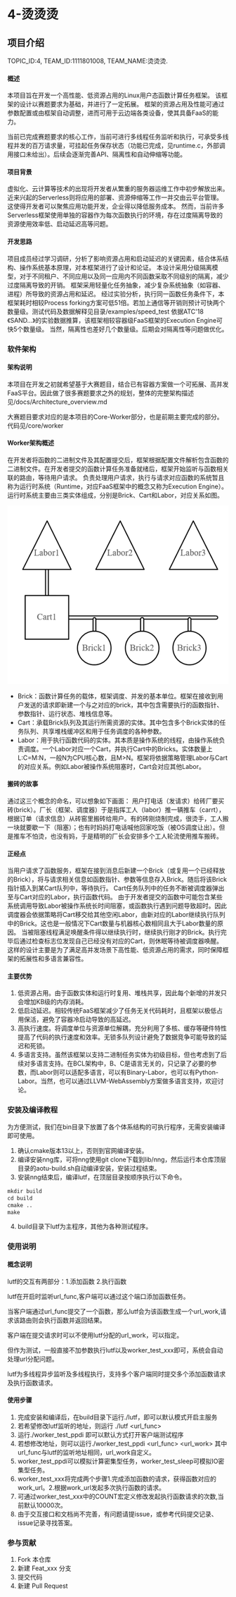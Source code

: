 # 4-烫烫烫

## 项目介绍
TOPIC_ID:4, TEAM_ID:1111801008, TEAM_NAME:烫烫烫.
#### 概述
本项目旨在开发一个高性能、低资源占用的Linux用户态函数计算任务框架。
该框架的设计以赛题要求为基础，并进行了一定拓展。
框架的资源占用及性能可通过参数配置或由框架自动调整，进而可用于云边端各类设备，使其具备FaaS的能力。

当前已完成赛题要求的核心工作，当前可进行多线程任务监听和执行，可承受多线程并发的百万请求量，可挂起任务保存状态（功能已完成，见runtime.c，外部调用接口未给出）。后续会逐渐完善API、隔离性和自动伸缩等功能。
#### 项目背景
虚拟化、云计算等技术的出现将开发者从繁重的服务器运维工作中初步解放出来。
近来兴起的Serverless则将应用的部署、资源伸缩等工作一并交由云平台管理。
这使得开发者可以聚焦应用功能开发，企业得以降低服务成本。
然而，当前许多Serverless框架使用单独的容器作为每次函数执行的环境，存在过度隔离导致的资源使用效率低、启动延迟高等问题。
#### 开发思路
项目成员经过学习调研，分析了影响资源占用和启动延迟的关键因素，结合体系结构、操作系统基本原理，对本框架进行了设计和论证。
本设计采用分级隔离模型，对于不同租户、不同应用以及同一应用内不同函数采取不同级别的隔离，减少过度隔离导致的开销。
框架采用轻量化任务抽象，减少复杂系统抽象（如容器、进程）所导致的资源占用和延迟。
经过实验分析，执行同一函数任务条件下，本框架耗时相较Process forking方案可低51倍。若加上通信等开销则预计可快两个数量级。测试代码及数据解释见目录/examples/speed_test
依据ATC'18 《SAND...》的实验数据推算，该框架相较容器级FaaS框架的Execution Engine可快5个数量级。
当然，隔离性也差好几个数量级。后期会对隔离性等问题做优化。
### 软件架构
#### 架构说明
本项目在开发之初就希望基于大赛题目，结合已有容器方案做一个可拓展、高并发FaaS平台。因此做了很多赛题要求之外的规划，整体的完整架构描述见/docs/Architecture_overview.md


大赛题目要求对应的是本项目的Core-Worker部分，也是前期主要完成的部分。代码见/core/worker

#### Worker架构概述
在开发者将函数的二进制文件及其配置提交后，框架根据配置文件解析包含函数的二进制文件。在开发者提交的函数计算任务准备就绪后，框架开始监听与函数相关联的路由，等待用户请求。
负责处理用户请求，执行与请求对应函数的系统暂且称为运行时系统（Runtime，对应FaaS框架中的概念又称为Execution Engine）。运行时系统主要由三类实体组成，分别是Brick、Cart和Labor，对应关系如图。

![Worker-BCL模型示意图](image/Worker_architecture.png)

- Brick：函数计算任务的载体，框架调度、并发的基本单位。框架在接收到用户发送的请求即新建一个与之对应的brick，其中包含需要执行的函数指针、参数指针、运行状态、堆栈信息等。
- Cart：承载Brick队列及其运行所需资源的实体。其中包含多个Brick实体的任务队列、共享堆栈缓冲区和用于任务调度的各种参数。
- Labor：用于执行函数代码的实体。其本质是操作系统的线程，由操作系统负责调度。一个Labor对应一个Cart，并执行Cart中的Bricks。实体数量上L:C=M:N，一般N为CPU核心数，且M>N。框架将依据策略管理Labor与Cart的对应关系。例如Labor被操作系统阻塞时，Cart会对应其他Labor。

#### 搬砖的故事
通过这三个概念的命名，可以想象如下画面：
用户打电话（发请求）给砖厂要买砖(brick）。厂长（框架、调度器）于是指挥工人（labor）推一辆推车（carrt），根据订单（请求信息）从砖窑里搬砖给用户。有的砖刚烧制完成，很烫手，工人搬一块就要歇一下（阻塞）；也有时妈妈打电话喊他回家吃饭（被OS调度让出）。但是推车不怕烫，也没有妈，于是精明的厂长会安排多个工人轮流使用推车搬砖。
#### 正经点
当用户请求了函数服务，框架在接到消息后新建一个Brick（或复用一个已经释放的Brick），将与请求相关信息如函数指针、参数等信息存入Brick。随后将该Brick指针插入到某Cart队列中，等待执行。
Cart任务队列中的任务不断被调度器弹出至与Cart对应的Labor，执行函数代码。
由于开发者提交的函数中可能包含某些系统调用导致Labor被操作系统长时间阻塞，或函数执行遇到问题导致超时。因此调度器会依据策略将Cart移交给其他空闲Labor，由新对应的Labor继续执行队列中的Brick。这也是一般情况下Cart数量与机器核心数相同且大于Labor数量的原因。
当被阻塞线程满足唤醒条件得以继续执行时，继续执行刚才的Brick。执行完毕后通过检查标志位发现自己已经没有对应的Cart，则休眠等待被调度器唤醒。
这样的设计主要是为了满足高并发场景下高性能、低资源占用的需求，同时保障框架的拓展性和多语言兼容性。
#### 主要优势
1. 低资源占用。由于函数实体和运行时复用、堆栈共享，因此每个新增的并发只会增加KB级的内存消耗。
2. 低启动延迟。相较传统FaaS框架减少了任务无关代码耗时，且框架以极低占用保活，避免了容器冷启动导致的高延迟。
3. 高执行速度。将调度单位与资源单位解耦，充分利用了多核、缓存等硬件特性提高了代码的执行速度和效率。无锁多队列设计避免了数据竞争可能导致的延迟和死锁。
4. 多语言支持。虽然该框架以支持二进制任务实体为初级目标，但也考虑到了后续对多语言支持。在BCL架构中，B、C是语言无关的，只记录了必要的参数，而Labor则可以适配多语言，可以有Binary-Labor，也可以有Python-Labor。当然，也可以通过LLVM-WebAssembly方案做多语言支持，欢迎讨论。

### 安装及编译教程
为方便测试，我们在bin目录下放置了各个体系结构的可执行程序，无需安装编译即可使用。

1. 确认cmake版本13以上，否则到官网编译安装。
2. 编译安装nng库，可将nng使用git clone下载到lib/nng，然后运行本仓库顶层目录的aotu-build.sh自动编译安装，安装过程结束。
3. 安装nng结束后，编译lutf，在顶层目录按顺序执行以下命令。
```
mkdir build
cd build
cmake ..
make
```
4.  build目录下lutf为主程序，其他为各种测试程序。

### 使用说明

#### 概念说明
lutf的交互有两部分：1.添加函数 2.执行函数

lutf在开启时监听url_func,客户端可以通过这个端口添加函数任务。

当客户端通过url_func提交了一个函数，那么lutf会为该函数生成一个url_work,请求该路由则会执行函数并返回结果。

客户端在提交请求时可以不使用lutf分配的url_work，可以指定。

但作为测试，一般直接不加参数执行lutf以及worker_test_xxx即可，系统会自动处理url分配问题。

lutf为多线程异步监听及多线程执行，支持多个客户端同时提交多个添加函数请求及执行函数请求。
#### 使用步骤

1. 完成安装和编译后，在build目录下运行./lutf，即可以默认模式开启主服务
2. 若希望修改lutf监听的地址，则运行 ./lutf <url_func>
3. 运行./worker_test_ppdi 即可以默认方式打开客户端测试程序
4. 若想修改地址，则可以运行./worker_test_ppdi <url_func> <url_work> 其中url_func与lutf的监听地址相同，url_work自定义。
5. worker_test_ppdi可以模拟计算密集型任务，worker_test_sleep可模拟IO密集型任务。
6. worker_test_xxx将完成两个步骤1.完成添加函数的请求，获得函数对应的work_url。2.根据work_url发起多次执行函数的请求。
7. 可通过worker_test_xxx中的COUNT宏定义修改发起执行函数请求的次数,当前默认10000次。
8. 由于交互接口和文档尚不完善，有问题请提issue，或参考代码提交记录、issue记录寻找答案。
### 参与贡献

1.  Fork 本仓库
2.  新建 Feat_xxx 分支
3.  提交代码
4.  新建 Pull Request
